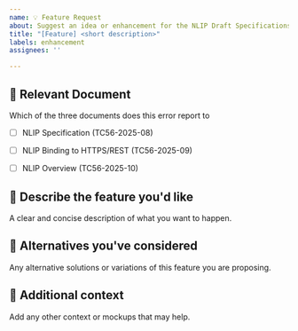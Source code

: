 ```yaml
---
name: 💡 Feature Request
about: Suggest an idea or enhancement for the NLIP Draft Specifications
title: "[Feature] <short description>"
labels: enhancement
assignees: ''

---
```

## 🐛 Relevant Document
Which of the three documents does this error report to
- [ ] NLIP Specification (TC56-2025-08)
- [ ] NLIP Binding to HTTPS/REST (TC56-2025-09)
- [ ] NLIP Overview (TC56-2025-10)


## 🧩 Describe the feature you'd like
A clear and concise description of what you want to happen.

## 🔄 Alternatives you've considered
Any alternative solutions or variations of this feature you are proposing.

## 📎 Additional context
Add any other context or mockups that may help.
